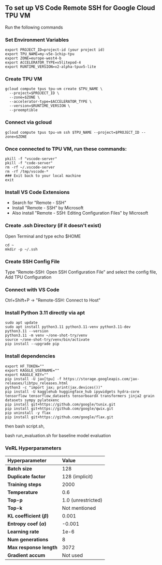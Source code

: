 ## To set up VS Code Remote SSH for Google Cloud TPU VM

Run the following commands

### Set Environment Variables

```
export PROJECT_ID=project-id (your project id)
export TPU_NAME=my-v5e-1chip-tpu
export ZONE=europe-west4-b
export ACCELERATOR_TYPE=v5litepod-4
export RUNTIME_VERSION=v2-alpha-tpuv5-lite
```

### Create TPU VM

```
gcloud compute tpus tpu-vm create $TPU_NAME \
  --project=$PROJECT_ID \
  --zone=$ZONE \
  --accelerator-type=$ACCELERATOR_TYPE \
  --version=$RUNTIME_VERSION \
  --preemptible
```

### Connect via gcloud

```
gcloud compute tpus tpu-vm ssh $TPU_NAME --project=$PROJECT_ID --zone=$ZONE
```

### Once connected to TPU VM, run these commands:

```
pkill -f "vscode-server"
pkill -f "code-server"
rm -rf ~/.vscode-server
rm -rf /tmp/vscode-*
### Exit back to your local machine
exit
```

### Install VS Code Extensions

* Search for "Remote - SSH"
* Install "Remote - SSH" by Microsoft
* Also install "Remote - SSH: Editing Configuration Files" by Microsoft

### Create .ssh Directory (if it doesn't exist)

Open Terminal and type echo $HOME

```
cd ~
mkdir -p ~/.ssh
```

### Create SSH Config File

Type "Remote-SSH: Open SSH Configuration File" and select the config file, Add TPU Configuration

### Connect with VS Code

Ctrl+Shift+P → "Remote-SSH: Connect to Host"

### Install Python 3.11 directly via apt

```
sudo apt update
sudo apt install python3.11 python3.11-venv python3.11-dev
python3.11 --version
python3.11 -m venv ~/one-shot-try/venv
source ~/one-shot-try/venv/bin/activate
pip install --upgrade pip
```

### Install dependencies

```
export HF_TOKEN=""
export KAGGLE_USERNAME=""
export KAGGLE_KEY=""
pip install -U jax[tpu] -f https://storage.googleapis.com/jax-releases/libtpu_releases.html
python3 -c "import jax; print(jax.devices())"
pip install -U kagglehub huggingface_hub ipywidgets hydra-core tensorflow tensorflow_datasets tensorboardX transformers jinja2 grain datasets sympy pylatexenc
pip install git+https://github.com/google/tunix.git
pip install git+https://github.com/google/qwix.git
pip uninstall -y flax
pip install git+https://github.com/google/flax.git
```

then bash script.sh, 

bash run_evaluation.sh for baseline model evaluation

### VeRL Hyperparameters

| Hyperparameter | Value |
| :--- | :--- |
| **Batch size** | 128 |
| **Duplicate factor** | 128 (implicit) |
| **Training steps** | 2000 |
| **Temperature** | 0.6 |
| **Top-p** | 1.0 (unrestricted) |
| **Top-k** | Not mentioned |
| **KL coefficient ($\beta$)** | 0.001 |
| **Entropy coef ($\alpha$)** | -0.001 |
| **Learning rate** | 1e-6 |
| **Num generations** | 8 |
| **Max response length** | 3072 |
| **Gradient accum** | Not used |
